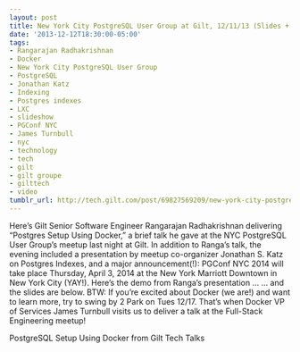 ```yaml
---
layout: post
title: New York City PostgreSQL User Group at Gilt, 12/11/13 (Slides + Video)
date: '2013-12-12T18:30:00-05:00'
tags:
- Rangarajan Radhakrishnan
- Docker
- New York City PostgreSQL User Group
- PostgreSQL
- Jonathan Katz
- Indexing
- Postgres indexes
- LXC
- slideshow
- PGConf NYC
- James Turnbull
- nyc
- technology
- tech
- gilt
- gilt groupe
- gilttech
- video
tumblr_url: http://tech.gilt.com/post/69827569209/new-york-city-postgresql-user-group-at-gilt
---
```


Here’s Gilt Senior Software Engineer Rangarajan Radhakrishnan delivering “Postgres Setup Using Docker,” a brief talk he gave at the NYC PostgreSQL User Group’s meetup last night at Gilt. In addition to Ranga’s talk, the evening included a presentation by meetup co-organizer Jonathan S. Katz on Postgres Indexes, and a major announcement(!): PGConf NYC 2014 will take place Thursday, April 3, 2014 at the New York Marriott Downtown in New York City (YAY!).
Here’s the demo from Ranga’s presentation …
… and the slides are below. BTW: If you’re excited about Docker (we are!) and want to learn more, try to swing by 2 Park on Tues 12/17. That’s when Docker VP of Services James Turnbull visits us to deliver a talk at the Full-Stack Engineering meetup!
 
 PostgreSQL Setup Using Docker  from Gilt Tech Talks
